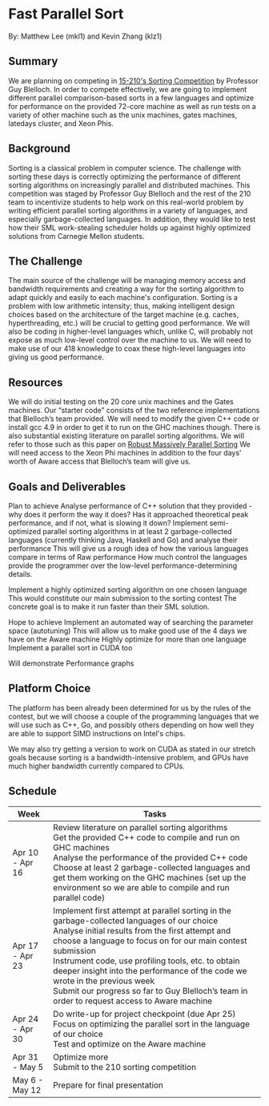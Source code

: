 # Fast Parallel Sort
By: Matthew Lee (mkl1) and Kevin Zhang (klz1)

## Summary

We are planning on competing in [15-210's Sorting Competition](http://www.cs.cmu.edu/~15210/sort.html) by Professor Guy Blelloch. In order to compete effectively, we are going to implement different parallel comparison-based sorts in a few languages and optimize for performance on the provided 72-core machine as well as run tests on a variety of other machine such as the unix machines, gates machines, latedays cluster, and Xeon Phis.

## Background

Sorting is a classical problem in computer science. The challenge with sorting these days is correctly optimizing the performance of different sorting algorithms on increasingly parallel and distributed machines. This competition was staged by Professor Guy Blelloch and the rest of the 210 team to incentivize students to help work on this real-world problem by writing efficient parallel sorting algorithms in a variety of languages, and especially garbage-collected languages. In addition, they would like to test how their SML work-stealing scheduler holds up against highly optimized solutions from Carnegie Mellon students.

## The Challenge

The main source of the challenge will be managing memory access and bandwidth requirements and creating a way for the sorting algorithm to adapt quickly and easily to each machine's configuration. Sorting is a problem with low arithmetic intensity; thus, making intelligent design choices based on the architecture of the target machine (e.g. caches, hyperthreading, etc.) will be crucial to getting good performance. We will also be coding in higher-level languages which, unlike C, will probably not expose as much low-level control over the machine to us. We will need to make use of our 418 knowledge to coax these high-level languages into giving us good performance.

## Resources

We will do initial testing on the 20 core unix machines and the Gates machines. Our “starter code” consists of the two reference implementations that Blelloch’s team provided. We will need to modify the given C++ code or install gcc 4.9 in order to get it to run on the GHC machines though. There is also substantial existing literature on parallel sorting algorithms. We will refer to those such as this paper on [Robust Massively Parallel Sorting](http://epubs.siam.org/doi/pdf/10.1137/1.9781611974768.7) We will need access to the Xeon Phi machines in addition to the four days’ worth of Aware access that Blelloch’s team will give us.

## Goals and Deliverables

Plan to achieve
Analyse performance of C++ solution that they provided - why does it perform the way it does? Has it approached theoretical peak performance, and if not, what is slowing it down?
Implement semi-optimized parallel sorting algorithms in at least 2 garbage-collected languages (currently thinking Java, Haskell and Go) and analyse their performance
This will give us a rough idea of how the various languages compare in terms of
Raw performance
How much control the languages provide the programmer over the low-level performance-determining details.

Implement a highly optimized sorting algorithm on one chosen language
This would constitute our main submission to the sorting contest
The concrete goal is to make it run faster than their SML solution.

Hope to achieve
Implement an automated way of searching the parameter space (autotuning)
This will allow us to make good use of the 4 days we have on the Aware machine
Highly optimize for more than one language
Implement a parallel sort in CUDA too

Will demonstrate
Performance graphs

## Platform Choice

The platform has been already been determined for us by the rules of the contest, but we will choose a couple of the programming languages that we will use such as C++, Go, and possibly others depending on how well they are able to support SIMD instructions on Intel's chips.

We may also try getting a version to work on CUDA as stated in our stretch goals because sorting is a bandwidth-intensive problem, and GPUs have much higher bandwidth currently compared to CPUs.

## Schedule

| Week            | Tasks         |
| --------------- | ------------- |
| Apr 10 - Apr 16 | Review literature on parallel sorting algorithms <br/> Get the provided C++ code to compile and run on GHC machines <br/> Analyse the performance of the provided C++ code <br/> Choose at least 2 garbage-collected languages and get them working on the GHC machines (set up the environment so we are able to compile and run parallel code) |
| Apr 17 - Apr 23 | Implement first attempt at parallel sorting in the garbage-collected languages of our choice <br/> Analyse initial results from the first attempt and choose a language to focus on for our main contest submission <br/> Instrument code, use profiling tools, etc. to obtain deeper insight into the performance of the code we wrote in the previous week <br/> Submit our progress so far to Guy Blelloch’s team in order to request access to Aware machine |
| Apr 24 - Apr 30 | Do write-up for project checkpoint (due Apr 25) <br/> Focus on optimizing the parallel sort in the language of our choice <br/> Test and optimize on the Aware machine | 
| Apr 31 - May 5  | Optimize more <br/> Submit to the 210 sorting competition |
| May 6 - May 12  | Prepare for final presentation |
